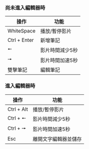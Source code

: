 ### 尚未進入編輯器時

|操作|功能|
|---|---|
|WhiteSpace | 播放/暫停影片 |
|Ctrl + Enter|新增筆記|
|🠔|影片時間減少5秒|
|🠖|影片時間加速5秒|
|雙擊筆記|編輯筆記|

### 進入編輯器時

|操作|功能|
|---|---|
|Ctrl + Alt | 播放/暫停影片 |
|Ctrl + 🠔|影片時間減少5秒|
|Ctrl + 🠖|影片時間加速5秒|
|Esc|離開文字編輯器並儲存|
